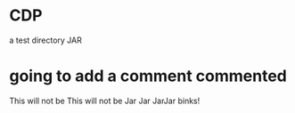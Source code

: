 # CDP
a test directory
JAR
# going to add a comment commented
This will not be
This will not be
Jar
Jar
JarJar binks!
